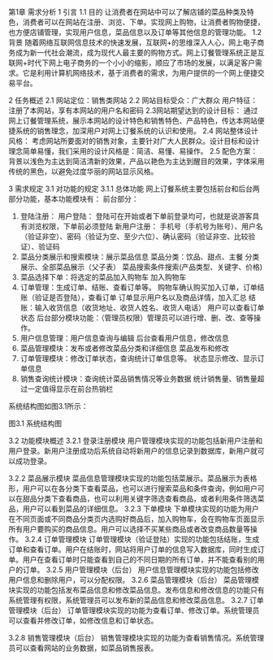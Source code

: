 第1章  需求分析
1 引言
1.1 目的
让消费者在网站中可以了解店铺的菜品种类及特色，消费者可以在网站在注册、浏览、下单。实现网上购物，让消费者购物便捷，也方便店铺管理，实现用户信息，菜品信息以及订单等其他信息的管理功能。
1.2 背景
随着网络互联网信息技术的快速发展，互联网+的思维深入人心，网上电子商务成为新一代社会潮流，成为现代人最主要的购物方式。网上订餐管理系统正是互联网+时代下网上电子商务的一个小小的缩影，顺应了市场的发展，以满足客户需求。它是利用计算机网络技术，基于消费者的需求，为用户提供的一个网上便捷交易平台。

2 任务概述
2.1 网站定位：销售类网站
2.2 网站目标受众：广大群众 
用户特征：注册了本网站，享有本网站的用户名和密码 
2.3网站期望达到的设计目标：
通过网上订餐管理系统，展示本网站的设计特色和销售特色、产品特色，传达本网站便捷系统的销售理念，加深用户对网上订餐系统的认识和使用。
2.4 网站整体设计风格：
考虑网站所要面对的销售对象，主要针对广大人民群众。设计目标和设计理念简单易懂，我们采用的设计风格是：简洁、易懂、易操作。
2.5 配色方案：
背景以浅色为主达到简洁清新的效果，产品以艳色为主达到醒目的效果，字体采用传统的黑色，以避免过度华丽的网站显示风格。

3 需求规定
3.1 对功能的规定
3.1.1 总体功能
网上订餐系统主要包括前台和后台两部分功能，基本功能模块有：
前台部分：
1) 登陆注册：
用户登陆：
登陆可在开始或者下单前登录均可，也就是说游客具有浏览权限，下单前必须登陆
新用户注册：
手机号（手机号为账号）、用户名（验证非空）、密码（验证为空、至少六位）、确认密码（验证非空、比较验证）、验证码
2) 菜品分类展示和搜索模块：展示菜品信息
菜品分类：饮品、甜点、主餐
分类展示、全部菜品展示（父子表）
菜品搜索条件搜索(产品类型、关键字、价格)
3) 菜品选择下单：将选定的菜品加入购物车
加入购物车
4) 订单管理：生成订单、结账、查看订单等。
购物车确认购买加入订单，订单结账（验证是否登陆），查看订单
订单显示用户名以及商品详情，加入汇总
结账：输入收货信息（收货地址、收货人姓名、收货人电话）
用户可以查看订单状态
后台部分模块功能：（管理员权限）管理员可以进行增、删、改、查等操作。
1) 用户信息管理：用户信息查询与编辑
后台查看用户信息，修改信息
2) 菜品管理模块：发布或者修改菜品分类和详细信息
菜品发布和修改
3) 订单管理模块：修改订单状态，查询统计订单信息等。
状态显示修改、显示订单信息
4) 销售查询统计模块：查询统计菜品销售情况等业务数据
统计销售量、销售量超过一定值得显示在前台热销栏

系统结构图如图3.1所示：

图3.1 系统结构图


3.2 功能模块概述
3.2.1 登录注册模块
用户管理模块实现的功能包括新用户注册和用户登录。新用户注册成功后系统自动将新用户的信息记录到数据库，新用户就可以成功登录。

3.2.2  菜品展示模块
菜品信息管理模块实现的功能包括菜展示。菜品展示为表格形，用户可以在各分类下查看菜品，也可以进行搜索菜品和条件查询，例如用户可以在甜品分类下查看商品，也可以利用关键字筛选查看商品，或者利用条件筛选菜品，用户可以看到菜品的详细信息。
3.2.3  下单模块
下单模块实现的功能为用户在不同页面或不同商品分类页内选购好商品后，加入购物车，会在购物车页面显示所有用户要购买的商品信息。用户可以选择不买某些商品或者改变商品数量等操作。
3.2.4  订单管理模块
订单管理模块（验证登陆）实现的功能包括结账，生成订单和查看订单。用户在结账时，网站将用户订单的信息写入数据库，同时生成订单。用户在查看订单时只能查看到自己的不同日期的所有订单，并不能查看别的用户的订单。
3.2.5  用户管理模块（后台）
用户信息管理模块实现的功能包括修改用户信息和删除用户，可以分配权限。
3.2.6  菜品管理模块（后台）
菜品管理模块实现的功能包括发布菜品信息和修改菜品信息。发布信息和修改信息的功能只有系统管理有权限，系统管理员可以发布新的菜品信息和修改菜品信息。
3.2.7  订单管理模块（后台）
订单管理模块实现的功能为查看订单、修改订单。系统管理员可以查看并修改订单，如修改信息和订单状态。

3.2.8  销售管理模块（后台）
销售管理模块实现的功能为查看销售情况。系统管理员可以查看网站的业务数据，如菜品销售报表。




